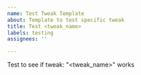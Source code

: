 ```yaml
---
name: Test Tweak Template
about: Template to test specific tweak
title: Test <tweak_name>
labels: testing
assignees: ''

---
```


Test to see if tweak: "<tweak_name>" works
